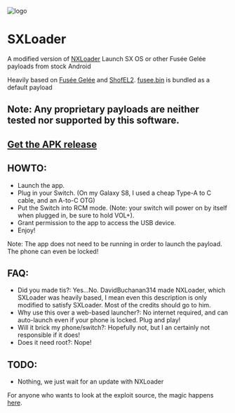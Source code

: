 ![logo](https://i.imgur.com/jinBPJU.png "logo")

# SXLoader
A modified version of [NXLoader](https://github.com/DavidBuchanan314/NXLoader) Launch SX OS or other Fusée Gelée payloads from stock Android

Heavily based on [Fusée Gelée](https://github.com/reswitched/fusee-launcher/) and [ShofEL2](https://github.com/fail0verflow/shofel2). [fusee.bin](https://github.com/ktemkin/Atmosphere/tree/poc_nvidia/fusee) is bundled as a default payload

## Note: Any proprietary payloads are neither tested nor supported by this software.

## [Get the APK release](https://github.com/annson24/SXLoader/releases)

## HOWTO:
- Launch the app.
- Plug in your Switch. (On my Galaxy S8, I used a cheap Type-A to C cable, and an A-to-C OTG)
- Put the Switch into RCM mode. (Note: your switch will power on by itself when plugged in, be sure to hold VOL+).
- Grant permission to the app to access the USB device.
- Enjoy!

Note: The app does not need to be running in order to launch the payload. The phone can even be locked!

## FAQ:
- Did you made tis?: Yes...No. DavidBuchanan314 made NXLoader, which SXLoader was heavily based, I mean even this description is only modified to satisfy SXLoader. Most of the credits should go to him.
- Why use this over a web-based launcher?: No internet required, and can auto-launch even if your phone is locked. Plug and play!
- Will it brick my phone/switch?: Hopefully not, but I an certainly not responsible if it does!
- Does it need root?: Nope!

## TODO:
- Nothing, we just wait for an update with NXLoader

For anyone who wants to look at the exploit source, the magic happens [here](https://github.com/annson24/SXLoader/blob/master/app/src/main/java/io/github/annson24/sxloader/PrimaryLoader.java).
